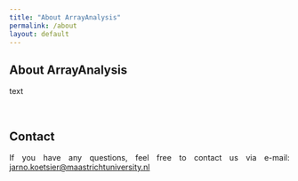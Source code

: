 ```yaml
---
title: "About ArrayAnalysis"
permalink: /about
layout: default
---
```

<div class="container px-3">
  <div class="row">
    <div class="col-sm-12 px-3" style="text-align: justify">
      <h2 id="about-the-bytemal-conference"><b>About ArrayAnalysis</b></h2>
      <p>text</p>
      <br>
      <h2><b>Contact</b></h2>
      <p>
        If you have any questions, feel free to contact us via e-mail: 
        <a href="mailto:jarno.koetsier@maastrichtuniversity.nl">jarno.koetsier@maastrichtuniversity.nl</a>
      </p>
    </div>
  </div>
</div>





